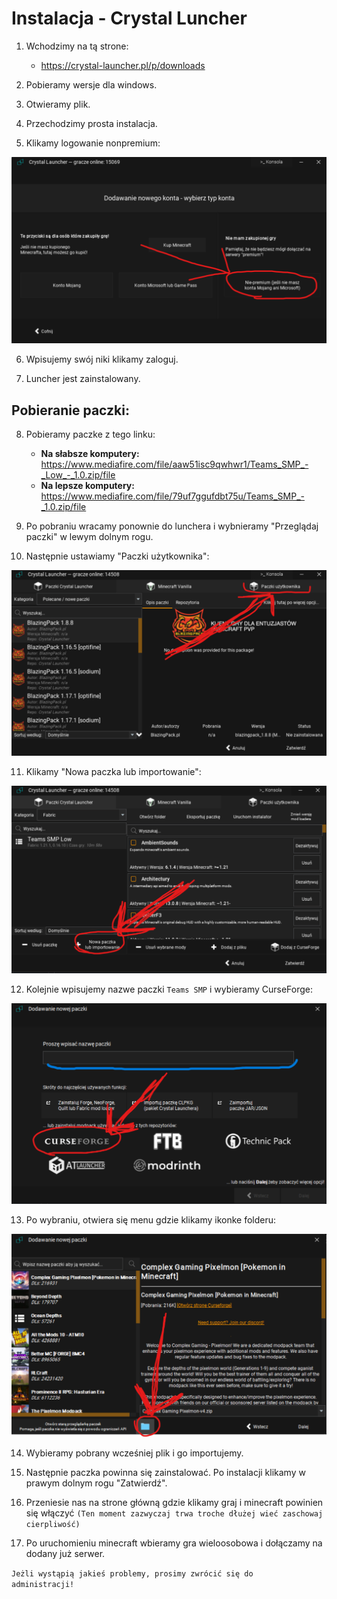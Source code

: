 # Instalacja - Crystal Luncher

1. Wchodzimy na tą strone:
   - https://crystal-launcher.pl/p/downloads
     
2. Pobieramy wersje dla windows.

3. Otwieramy plik.

4. Przechodzimy prosta instalacja.

5. Klikamy logowanie nonpremium:
<img alt="Image" src="https://github.com/n2gh0st/Teams-SMP/blob/dfb69acf570a340704da46182211ae39b3a8c7be/zdj/p6.png" />

6. Wpisujemy swój niki klikamy zaloguj.

7. Luncher jest zainstalowany.

## Pobieranie paczki:

8. Pobieramy paczke z tego linku:
   - **Na słabsze komputery:** https://www.mediafire.com/file/aaw51isc9qwhwr1/Teams_SMP_-_Low_-_1.0.zip/file
   - **Na lepsze komputery:** https://www.mediafire.com/file/79uf7ggufdbt75u/Teams_SMP_-_1.0.zip/file

9. Po pobraniu wracamy ponownie do lunchera i wybnieramy "Przeglądaj paczki" w lewym dolnym rogu.

10. Następnie ustawiamy "Paczki użytkownika":
<img alt="Image" src="https://github.com/n2gh0st/Teams-SMP/blob/dfb69acf570a340704da46182211ae39b3a8c7be/zdj/p7.png" />

11. Klikamy "Nowa paczka lub importowanie":
<img alt="Image" src="https://github.com/n2gh0st/Teams-SMP/blob/dfb69acf570a340704da46182211ae39b3a8c7be/zdj/p8.png" />

12. Kolejnie wpisujemy nazwe paczki ```Teams SMP``` i wybieramy CurseForge:
<img alt="Image" src="https://github.com/n2gh0st/Teams-SMP/blob/dfb69acf570a340704da46182211ae39b3a8c7be/zdj/p9.png" />

13. Po wybraniu, otwiera się menu gdzie klikamy ikonke folderu:
<img alt="Image" src="https://github.com/n2gh0st/Teams-SMP/blob/dfb69acf570a340704da46182211ae39b3a8c7be/zdj/p10.png" />

14. Wybieramy pobrany wcześniej plik i go importujemy.

15. Następnie paczka powinna się zainstalować. Po instalacji klikamy w prawym dolnym rogu "Zatwierdź".

16. Przeniesie nas na strone główną gdzie klikamy graj i minecraft powinien się włączyć `(Ten moment zazwyczaj trwa troche dłużej wieć zaschowaj cierpliwość)`

17. Po uruchomieniu minecraft wbieramy gra wieloosobowa i dołączamy na dodany już serwer.


<code>Jeżli wystąpią jakieś problemy, prosimy zwrócić się do administracji!</code>

